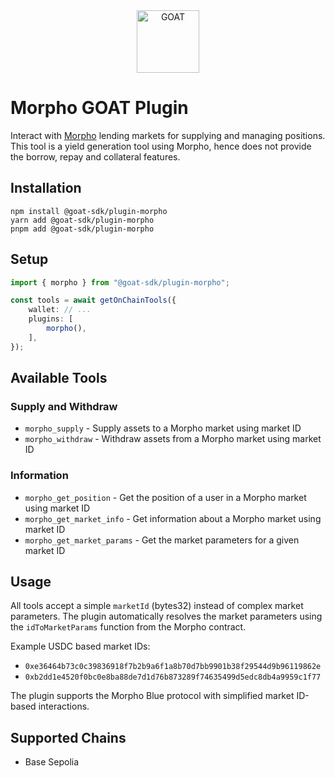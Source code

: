 <div align="center">
<a href="https://github.com/goat-sdk/goat">

<img src="https://github.com/user-attachments/assets/5fc7f121-259c-492c-8bca-f15fe7eb830c" alt="GOAT" width="100px" height="auto" style="object-fit: contain;">
</a>
</div>

# Morpho GOAT Plugin

Interact with [Morpho](https://morpho.org/) lending markets for supplying and managing positions. This tool is a yield generation tool using Morpho, hence does not provide the borrow, repay and collateral features.

## Installation
```
npm install @goat-sdk/plugin-morpho
yarn add @goat-sdk/plugin-morpho
pnpm add @goat-sdk/plugin-morpho
```

## Setup
```typescript
import { morpho } from "@goat-sdk/plugin-morpho";

const tools = await getOnChainTools({
    wallet: // ...
    plugins: [
        morpho(),
    ],
});
```

## Available Tools

### Supply and Withdraw
- `morpho_supply` - Supply assets to a Morpho market using market ID
- `morpho_withdraw` - Withdraw assets from a Morpho market using market ID

### Information
- `morpho_get_position` - Get the position of a user in a Morpho market using market ID
- `morpho_get_market_info` - Get information about a Morpho market using market ID
- `morpho_get_market_params` - Get the market parameters for a given market ID

## Usage

All tools accept a simple `marketId` (bytes32) instead of complex market parameters. The plugin automatically resolves the market parameters using the `idToMarketParams` function from the Morpho contract.

Example USDC based market IDs:
- `0xe36464b73c0c39836918f7b2b9a6f1a8b70d7bb9901b38f29544d9b96119862e` 
- `0xb2dd1e4520f0bc0e8ba88de7d1d76b873289f74635499d5edc8db4a9959c1f77`

The plugin supports the Morpho Blue protocol with simplified market ID-based interactions.

## Supported Chains
- Base Sepolia
